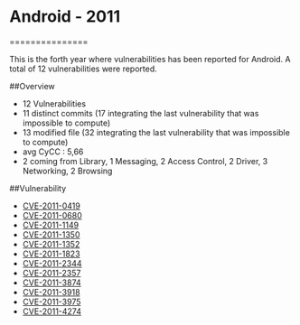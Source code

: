 # Android - 2011
===============

This is the forth year where vulnerabilities has been reported for Android. 
A total of 12 vulnerabilities were reported.


##Overview
* 12 Vulnerabilities
* 11  distinct commits (17 integrating the last vulnerability that was impossible to compute)
* 13 modified file (32 integrating the last vulnerability that was impossible to compute)
* avg CyCC : 5,66 
* 2 coming from Library, 1 Messaging, 2 Access Control, 2 Driver, 3 Networking, 2 Browsing

  
##Vulnerability

* [CVE-2011-0419](0419/README.md)
* [CVE-2011-0680](0680/README.md)
* [CVE-2011-1149](1149/README.md)
* [CVE-2011-1350](1350/README.md)
* [CVE-2011-1352](1352/README.md)
* [CVE-2011-1823](1823/README.md)
* [CVE-2011-2344](2344/README.md)
* [CVE-2011-2357](2357/README.md)
* [CVE-2011-3874](3874/README.md)
* [CVE-2011-3918](3918/README.md)
* [CVE-2011-3975](3975/README.md)
* [CVE-2011-4274](4274/README.md)

 